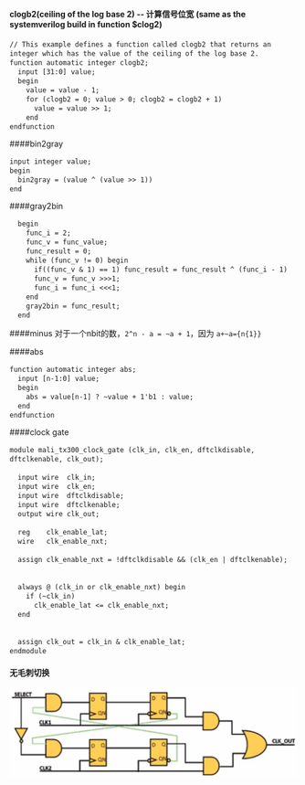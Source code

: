 #### clogb2(ceiling of the log base 2) -- 计算信号位宽 (same as the systemverilog build in function $clog2)
```
// This example defines a function called clogb2 that returns an integer which has the value of the ceiling of the log base 2.
function automatic integer clogb2;
  input [31:0] value;
  begin
    value = value - 1;
    for (clogb2 = 0; value > 0; clogb2 = clogb2 + 1)
      value = value >> 1;
    end
endfunction
```

####bin2gray
```
input integer value;
begin
  bin2gray = (value ^ (value >> 1))
end
```

####gray2bin
```
  begin
    func_i = 2;
    func_v = func_value;
    func_result = 0;
    while (func_v != 0) begin
      if((func_v & 1) == 1) func_result = func_result ^ (func_i - 1)
      func_v = func_v >>>1;
      func_i = func_i <<<1;
    end
    gray2bin = func_result; 
  end
```
####minus
对于一个nbit的数，`2^n - a = ~a + 1`，因为 `a+~a={n{1}}`

####abs
```
function automatic integer abs;
  input [n-1:0] value;
  begin
    abs = value[n-1] ? ~value + 1'b1 : value;
  end
endfunction
```

####clock gate
```
module mali_tx300_clock_gate (clk_in, clk_en, dftclkdisable, dftclkenable, clk_out);

  input wire  clk_in;
  input wire  clk_en;
  input wire  dftclkdisable;
  input wire  dftclkenable;
  output wire clk_out;

  reg    clk_enable_lat;
  wire   clk_enable_nxt;

  assign clk_enable_nxt = !dftclkdisable && (clk_en | dftclkenable);

  
  always @ (clk_in or clk_enable_nxt) begin
    if (~clk_in)
      clk_enable_lat <= clk_enable_nxt;
  end


  assign clk_out = clk_in & clk_enable_lat;
endmodule
```
#### 无毛刺切换
![](common-lib.assets\23495115-63c7fe7f43744d40.png)
